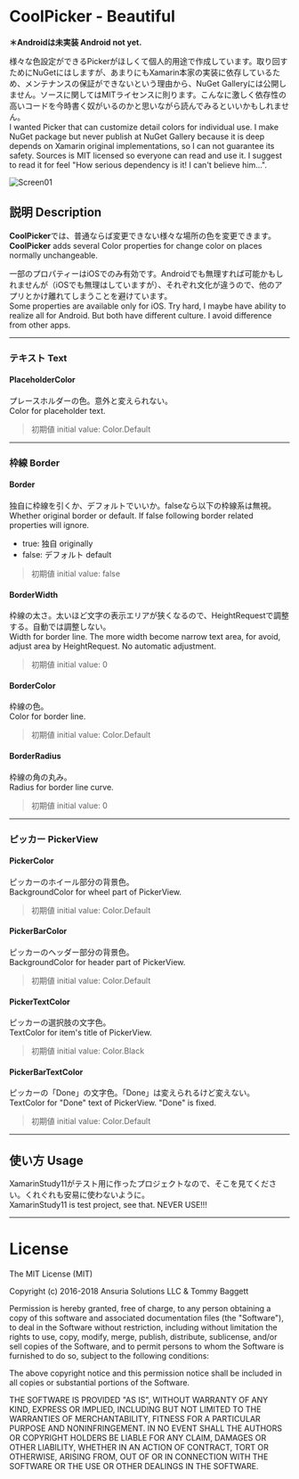 # CoolPicker - Beautiful

__＊Androidは未実装 Android not yet.__

様々な色設定ができるPickerがほしくて個人的用途で作成しています。取り回すためにNuGetにはしますが、あまりにもXamarin本家の実装に依存しているため、メンテナンスの保証ができないという理由から、NuGet Galleryには公開しません。ソースに関してはMITライセンスに則ります。こんなに激しく依存性の高いコードを今時書く奴がいるのかと思いながら読んでみるといいかもしれません。  
I wanted Picker that can customize detail colors for individual use. I make NuGet package but never publish at NuGet Gallery because it is deep depends on Xamarin original implementations, so I can not guarantee its safety. Sources is MIT licensed so everyone can read and use it. I suggest to  read it for feel "How serious dependency is it! I can't believe him...".

![Screen01](https://github.com/thinkaboutcsharp/CoolPicker/images/iOS_20181018.png)

## 説明 Description
**CoolPicker**では、普通ならば変更できない様々な場所の色を変更できます。  
**CoolPicker** adds several Color properties for change color on places normally unchangeable.

一部のプロパティーはiOSでのみ有効です。Androidでも無理すれば可能かもしれませんが（iOSでも無理はしていますが）、それぞれ文化が違うので、他のアプリとかけ離れてしまうことを避けています。  
Some properties are available only for iOS. Try hard, I maybe have ability to realize all for Android. But both have different culture. I avoid difference from other apps.

---
### テキスト Text

#### PlaceholderColor

プレースホルダーの色。意外と変えられない。  
Color for placeholder text.

>初期値 initial value: Color.Default

---

### 枠線 Border

#### Border

独自に枠線を引くか、デフォルトでいいか。falseなら以下の枠線系は無視。  
Whether original border or default. If false following border related properties will ignore.

 * true: 独自 originally
 * false: デフォルト default

>初期値 initial value: false

#### BorderWidth

枠線の太さ。太いほど文字の表示エリアが狭くなるので、HeightRequestで調整する。自動では調整しない。  
Width for border line. The more width become narrow text area, for avoid, adjust area by HeightRequest. No automatic adjustment.

>初期値 initial value: 0

#### BorderColor

枠線の色。  
Color for border line.

>初期値 initial value: Color.Default

#### BorderRadius

枠線の角の丸み。  
Radius for border line curve.

>初期値 initial value: 0

---

### ピッカー PickerView

#### PickerColor

ピッカーのホイール部分の背景色。  
BackgroundColor for wheel part of PickerView.

>初期値 initial value: Color.Default

#### PickerBarColor

ピッカーのヘッダー部分の背景色。  
BackgroundColor for header part of PickerView.

>初期値 initial value: Color.Default

#### PickerTextColor

ピッカーの選択肢の文字色。  
TextColor for item's title of PickerView.

>初期値 initial value: Color.Black

#### PickerBarTextColor

ピッカーの「Done」の文字色。「Done」は変えられるけど変えない。  
TextColor for "Done" text of PickerView. "Done" is fixed.

>初期値 initial value: Color.Default

---

## 使い方 Usage

XamarinStudy11がテスト用に作ったプロジェクトなので、そこを見てください。くれぐれも安易に使わないように。  
XamarinStudy11 is test project, see that. NEVER USE!!!

---

# License
The MIT License (MIT)

Copyright (c) 2016-2018 Ansuria Solutions LLC & Tommy Baggett

Permission is hereby granted, free of charge, to any person obtaining a copy of this software and associated documentation files (the "Software"), to deal in the Software without restriction, including without limitation the rights to use, copy, modify, merge, publish, distribute, sublicense, and/or sell copies of the Software, and to permit persons to whom the Software is furnished to do so, subject to the following conditions:

The above copyright notice and this permission notice shall be included in all copies or substantial portions of the Software.

THE SOFTWARE IS PROVIDED "AS IS", WITHOUT WARRANTY OF ANY KIND, EXPRESS OR IMPLIED, INCLUDING BUT NOT LIMITED TO THE WARRANTIES OF MERCHANTABILITY, FITNESS FOR A PARTICULAR PURPOSE AND NONINFRINGEMENT. IN NO EVENT SHALL THE AUTHORS OR COPYRIGHT HOLDERS BE LIABLE FOR ANY CLAIM, DAMAGES OR OTHER LIABILITY, WHETHER IN AN ACTION OF CONTRACT, TORT OR OTHERWISE, ARISING FROM, OUT OF OR IN CONNECTION WITH THE SOFTWARE OR THE USE OR OTHER DEALINGS IN THE SOFTWARE.
